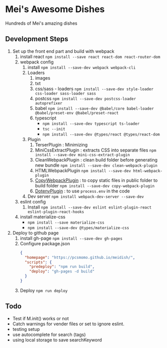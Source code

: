 # Mei's Awesome Dishes

Hundreds of Mei's amazing dishes

## Development Steps

1. Set up the front end part and build with webpack
   1. install react
      `npm install --save react react-dom react-router-dom`
   2. webpack config
      1. install
         `npm install --save-dev webpack webpack-cli`
      2. Loaders
         1. images
         2. txt
         3. css/sass - loaders
            `npm install --save-dev style-loader css-loader sass-loader sass`
         4. postcss
            `npm install --save-dev postcss-loader autoprefixer`
         5. babel
            `npm install --save-dev @babel/core babel-loader @babel/preset-env @babel/preset-react`
         6. typescript
            - `npm install --save-dev typescript ts-loader`
            - `tsc --init`
            - `npm install --save-dev @types/react @types/react-dom`
      3. Plugin
         1. TerserPlugin : Minimizing
         2. MiniCssExtractPlugin : extracts CSS into separate files
            `npm install --save-dev mini-css-extract-plugin`
         3. CleanWebpackPlugin : clean build folder before generating new bundle
            `npm install --save-dev clean-webpack-plugin`
         4. HTMLWebpackPlugin
            `npm install --save-dev html-webpack-plugin`
         5. [CopyWebpackPlugin](https://webpack.js.org/plugins/copy-webpack-plugin/) : to copy static files in public folder to build folder
            `npm install --save-dev copy-webpack-plugin`
         6. [DotenvPlugin](https://webpack.js.org/plugins/environment-plugin/#dotenvplugin) : to use `process.env` in the code
      4. Dev server
         `npm install webpack-dev-server --save-dev`
   3. eslint config
      1. Install
         `npm install --save-dev eslint eslint-plugin-react eslint-plugin-react-hooks`
   4. install materialize-css
      - `npm install --save materialize-css`
      - `npm install --save-dev @types/materialize-css`
2. Deploy to github page
   1. install gh-page
      `npm install --save-dev gh-pages`
   2. Configure package.json
      ```json
      {
        "homepage": "https://pcsmomo.github.io/meidish/",
        "scripts": {
          "predeploy": "npm run build",
          "deploy": "gh-pages -d build"
        }
      }
      ```
   3. Deploy
      `npm run deploy`

## Todo

- Test if M.init() works or not
- Catch warnings for vender files or set to ignore eslint.
- testing setup
- use autocomplete for search (tags)
- using local storage to save searchKeyword
